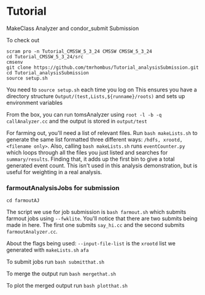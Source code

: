# Tutorial
MakeClass Analyzer and condor_submit Submission 

To check out

```
scram pro -n Tutorial_CMSSW_5_3_24 CMSSW CMSSW_5_3_24
cd Tutorial_CMSSW_5_3_24/src
cmsenv
git clone https://github.com/tmrhombus/Tutorial_analysisSubmission.git
cd Tutorial_analysisSubmission
source setup.sh
```

You need to ``source setup.sh`` each time you log on
This ensures you have a directory structure ``Output/(test,Lists,${runname}/roots)`` and sets up environment variables

From the box, you can run tomsAnalyzer using ``root -l -b -q callAnalyzer.cc``
and the output is stored in ``output/test``

For farming out, you'll need a list of relevant files. Run ``bash makeLists.sh`` to generate the same list formatted three different ways: ``/hdfs, xrootd, <filename only>``. Also, calling ``bash makeLists.sh`` runs ``eventCounter.py`` which loops through all the files you just listed and searches for ``summary/results``. Finding that, it adds up the first bin to give a total generated event count. This isn't used in this analysis demonstration, but is useful for weighting in a real analysis.

### farmoutAnalysisJobs for submission
 ```cd farmoutAJ```

The script we use for job submission is ``bash farmout.sh`` which submits farmout jobs using ``--fwklite``.
You'll notice that there are two submits being made in here. The first one submits ``say_hi.cc`` and the second submits ``farmoutAnalyzer.cc``. 

About the flags being used:
``--input-file-list`` is the ``xrootd`` list we generated with ``makeLists.sh``
`` afa ``


To submit jobs run ``bash submitthat.sh``

To merge the output run ``bash mergethat.sh``

To plot the merged output run ``bash plotthat.sh``
